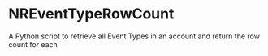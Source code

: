 # NREventTypeRowCount
A Python script to retrieve all Event Types in an account and return the row count for each

